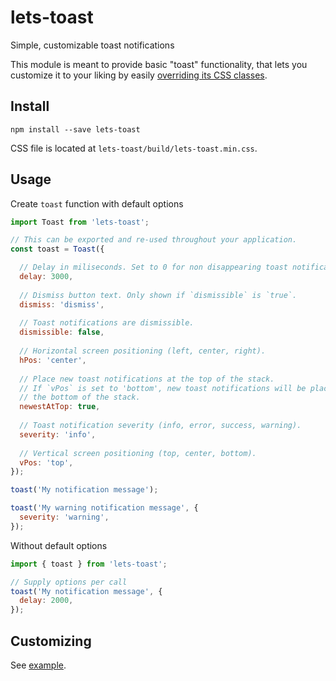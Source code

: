 # lets-toast

Simple, customizable toast notifications

This module is meant to provide basic "toast" functionality, that lets you customize it to your liking by easily [overriding its CSS classes](https://github.com/onosendi/lets-toast/blob/master/example/styles.css).

## Install
```
npm install --save lets-toast
```
CSS file is located at `lets-toast/build/lets-toast.min.css`.

## Usage
Create `toast` function with default options
```js
import Toast from 'lets-toast';

// This can be exported and re-used throughout your application.
const toast = Toast({

  // Delay in miliseconds. Set to 0 for non disappearing toast notifications.
  delay: 3000,
  
  // Dismiss button text. Only shown if `dismissible` is `true`.
  dismiss: 'dismiss',
  
  // Toast notifications are dismissible.
  dismissible: false,
  
  // Horizontal screen positioning (left, center, right).
  hPos: 'center',
  
  // Place new toast notifications at the top of the stack.
  // If `vPos` is set to 'bottom', new toast notifications will be placed on
  // the bottom of the stack.
  newestAtTop: true,
  
  // Toast notification severity (info, error, success, warning).
  severity: 'info',
  
  // Vertical screen positioning (top, center, bottom).
  vPos: 'top',
});

toast('My notification message');

toast('My warning notification message', {
  severity: 'warning',
});
```

Without default options
```js
import { toast } from 'lets-toast';

// Supply options per call
toast('My notification message', {
  delay: 2000,
});
```

## Customizing
See [example](https://github.com/onosendi/lets-toast/blob/master/example/styles.css).

